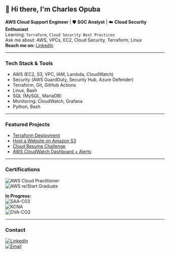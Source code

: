 
## 👋 Hi there, I'm Charles Opuba

 **AWS Cloud Support Engineer** | 🛡️ **SOC Analyst** | ☁️ **Cloud Security Enthusiast**  
 Learning: `Terraform`, `Cloud Security Best Practices`  
 Ask me about: AWS, VPCs, EC2, Cloud Security, Terraform, Linux  
 **Reach me on:** [LinkedIn](https://www.linkedin.com/in/charles-opuba-94820574/)

---

### Tech Stack & Tools

-  AWS (EC2, S3, VPC, IAM, Lambda, CloudWatch)  
-  Security (AWS GuardDuty, Security Hub, Azure Defender)  
-  Terraform, Git, GitHub Actions  
-  Linux, Bash  
- SQL (MySQL, MariaDB)  
-  Monitoring: CloudWatch, Grafana  
- Python, Bash

---

###  Featured Projects

-  [Terraform Deployment](https://github.com/Copubah/Terraform-Deployment)  
-  [Host a Website on Amazon S3](https://github.com/Copubah/Host-a-Website-on-Amazon-S3)  
-  [Cloud Resume Challenge](https://github.com/Copubah/AWS-Cloud-Resume)  
-  [AWS CloudWatch Dashboard + Alerts](https://github.com/Copubah/Cloudwatch-Alarm)

---

### Certifications

![AWS Cloud Practitioner](https://img.shields.io/badge/AWS%20Cloud%20Practitioner-Certified-brightgreen?logo=amazon-aws&logoColor=white)  
![AWS re/Start Graduate](https://img.shields.io/badge/AWS%20re/Start-Graduate-blue?logo=amazon-aws&logoColor=white)

**In Progress:**  
![SAA-C03](https://img.shields.io/badge/AWS%20Solutions%20Architect%20Associate-In%20Progress-orange?logo=amazon-aws&logoColor=white)  
![KCNA](https://img.shields.io/badge/Kubernetes%20and%20Cloud%20Native%20Associate-In%20Progress-blue?logo=kubernetes&logoColor=white)  
![DVA-CO2](https://img.shields.io/badge/AWS%20Developer%20Associate-In%20Progress-yellow?logo=amazonaws&logoColor=white)


---

###  Contact

[![LinkedIn](https://img.shields.io/badge/LinkedIn-Connect-blue?logo=linkedin)](https://www.linkedin.com/in/charles-opuba-94820574/)  
[![Email](https://img.shields.io/badge/Email-charles.opuba%40gmail.com-red?logo=gmail&logoColor=white)](mailto:charlesopuba@gmail.com)




